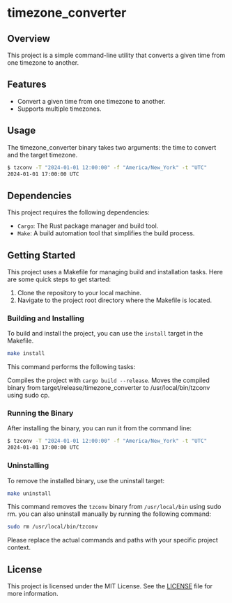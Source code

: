 # timezone_converter
## Overview
This project is a simple command-line utility that converts a given time from one timezone to another.

## Features
- Convert a given time from one timezone to another.
- Supports multiple timezones.

## Usage
The timezone_converter binary takes two arguments: the time to convert and the target timezone.

```bash
$ tzconv -T "2024-01-01 12:00:00" -f "America/New_York" -t "UTC"
2024-01-01 17:00:00 UTC
```

## Dependencies
This project requires the following dependencies:

- `Cargo`: The Rust package manager and build tool.
- `Make`: A build automation tool that simplifies the build process.

## Getting Started
This project uses a Makefile for managing build and installation tasks. Here are some quick steps to get started:

1. Clone the repository to your local machine.
2. Navigate to the project root directory where the Makefile is located.

### Building and Installing

To build and install the project, you can use the `install` target in the Makefile.

```bash
make install
```

This command performs the following tasks:

Compiles the project with `cargo build --release`.
Moves the compiled binary from target/release/timezone_converter to /usr/local/bin/tzconv using sudo cp.

### Running the Binary
After installing the binary, you can run it from the command line:

```bash
$ tzconv -T "2024-01-01 12:00:00" -f "America/New_York" -t "UTC"
2024-01-01 17:00:00 UTC
```


### Uninstalling
To remove the installed binary, use the uninstall target:

```bash
make uninstall
```

This command removes the `tzconv` binary from `/usr/local/bin` using sudo rm.
you can also uninstall manually by running the following command:

```bash
sudo rm /usr/local/bin/tzconv
```

Please replace the actual commands and paths with your specific project context.

## License
This project is licensed under the MIT License. See the [LICENSE](LICENSE) file for more information.